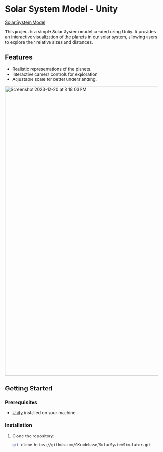 # Solar System Model - Unity

[Solar System Model](https://gk-itch.itch.io/solar-system)

This project is a simple Solar System model created using Unity. It provides an interactive visualization of the planets in our solar system, allowing users to explore their relative sizes and distances.

## Features

- Realistic representations of the planets.
- Interactive camera controls for exploration.
- Adjustable scale for better understanding.

<img width="957" alt="Screenshot 2023-12-20 at 8 18 03 PM" src="https://github.com/GKcodebase/SolarSystemSimulator/assets/23521120/9b839608-28cf-42aa-a22c-d6d3335876b5">

## Getting Started

### Prerequisites

- [Unity](https://unity.com/) installed on your machine.

### Installation

1. Clone the repository:

   ```bash
   git clone https://github.com/GKcodebase/SolarSystemSimulator.git
